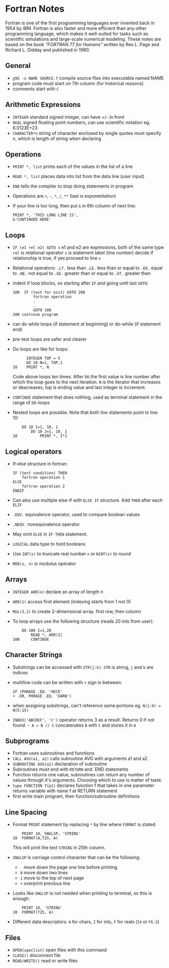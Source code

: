 Fortran Notes
======
Fortran is one of the first programming languages ever invented back in 1954 by IBM. Fortran is also faster and more efficient than any other programming language, which makes it well-suited for tasks such as scientific simulations and large-scale numerical modeling. These notes are based on the book *"FORTRAN 77 for Humans"* written by Rex L. Page and Richard L. Didday and published in 1980.

General
-------

- `g95 -o NAME SOURCE.f`      compile source files into executable named NAME
- program code must start on 7th column (for historical reasons)
- comments start with `C`

Arithmetic Expressions
----------------------

- `INTEGER`           standard signed integer, can have +/- in front
- `REAL`              signed floating point numbers, can use scientific notation
                    eg. 6.0123E+23
- `CHARACTER*n`       string of character enclosed by single quotes
                    must specify n, which is length of string when declaring         

Operations
----------

- `PRINT *, list`     prints each of the values in the list of a line
- `READ *, list`      places data into list from the data line (user input)
- `END`               tells the compiler to stop doing statements in program
- Operations are `+`, `-`, `*`, `/`, `**` (last is exponentation)         
- If your line is too long, then put `&` in 6th column of next line:

      PRINT *, 'THIS LONG LINE IS',
      &'CONTINUED HERE'

Loops
-----

- `IF (e1 rel e2) GOTO s`     e1 and e2 are expressions, both of the same type
                    `rel` is relational operator
                    `s` is statement label (line number)
                    decide if relationship is true, if yes proceed to line `s`
- Relational operators:
    `.LT.`            less than
    `.LE.`            less than or equal to
    `.EQ.`            equal to
    `.NE.`            not equal to
    `.GE.`            greater than or equal to
    `.GT.`            greater than
- indent if loop blocks, so starting after `IF` and going until last `GOTO`:

      100  IF (test for exit) GOTO 200
               fortran operation
               .
               .
               GOTO 100
      200 continue program  

- can do while loops (if statement at beginning) or do-while (if statement end) 
- pre-test loops are safer and clearer
- Do loops are like for loops:
    
            INTEGER TOP = 5
            DO 10 N=1, TOP,1
      10    PRINT *, N
    
  Code above loops ten times. After `DO` the first value is line number after
  which the loop goes to the next iteration. `N` is the iterator that increases
  or deacreases, top is ending value and last integer is increment.
- `CONTINUE`          statement that does nothing, used as terminal statement
                    in the range of `DO`-loops
- Nested loops are possible. Note that both line statements point to line 10:

          DO 10 I=1, 10, 1
              DO 10 J=1, 10, 1
      10          PRINT *, I*J
       
Logical operators
-----------------
       
- If-else structure in fortran: 

      IF (test condition) THEN
          fortran operation 1
      ELSE
          fortran operation 2
      ENDIF

- Can also use multiple else-if with `ELSE IF` structure. Add `THEN` after each `ELIF`
- `.EQV.`             equivalence operator, used to compare boolean values
- `.NEQV.`            nonequivalence operator
- May omit `ELSE` in `IF-THEN` statement.
- `LOGICAL`           data type to hold booleans
- Use `INT(x)` to truncate real number `x` or `NINT(x)` to round
- `MOD(x, n)` is modulus operator

Arrays
------

- `INTEGER ARR(n)`    declare an array of length n
- `ARR(1)`            access first element (indexing starts from 1 not 0)
- `MUL(3,3)`          to create 2-dimensional array. first row, then column
- To loop arrays use the following structure (reads 20 ints from user):

          DO 100 I=1,20
              READ *, ARR(I)
      100     CONTINUE            

Character Strings
-----------------

- Substrings can be accessed with `STR(j:k)`. `STR` is string, `j` and `k` are indices
- multiline code can be written with `+` sign in between:
  
      IF (PHRASE .EQ. 'HECK'
      + .OR. PHRASE .EQ. 'DARN')

- when assigning substrings, can't reference same portions eg. `N(1:9) = N(5:15)`
- `INDEX('ABCDEF', 'C')` operator returns 3 as a result. Returns 0 if not found.
-` A = B // C`        concatenates `B` with `C` and stores it in `A`

Subprograms
-----------

- Fortran uses subroutines and functions
- `CALL AVG(a1, a2)`      calls subroutine AVG with arguments a1 and a2
- `SUBROUTINE AVG(a1)`    declaration of subroutine  
- Subroutines must end with `RETURN` and `END statements
- Function returns one value, subroutines can return any number of values
  through it's arguments. Choosing which to use is matter of taste.
- `type FUNCTION f(p1)`   declares function f that takes in one parameter
                        returns variable with name f at RETURN statement
- first write main program, then function/subroutine definitions                        

Line Spacing
------------

- Format `PRINT` statement by replacing `*` by line where `FORMAT` is stated:

          PRINT 10, SNGLSP, 'STRING'            
      10  FORMAT(A,T25, A)        

  This will print the text `STRING` in 25th column.
- `SNGLSP` is carriage control character that can be the following:
  - ` `       move down the page one line before printing
  - `0`       move down two lines
  - `1`       move to the top of next page
  - `+`       overprint previous line
- Looks like `SNGLSP` is not needed when printing to terminal, so this is enough:

          PRINT 10, 'STRING'            
      10  FORMAT(T25, A)        

- Different data descriptors: `A` for chars, `I` for ints, `F` for reals (`I4` or `F6.2`)
 
Files
-----

- `OPEN(speclist)`        open files with this command
- `CLOSE()`               disconnect file
- `READ/WRITE()`          read or write files
